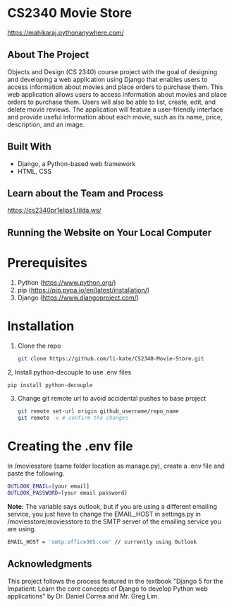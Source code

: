 # CS2340 Movie Store
https://mahikaraj.pythonanywhere.com/ 

## About The Project
Objects and Design (CS 2340) course project with the goal of designing and developing a web application using Django that enables users to access information about movies and place orders to purchase them. This web application allows users to access information about movies and place orders to purchase them. Users will also be able to list, create, edit, and delete movie reviews. The application will feature a user-friendly interface and provide useful information about each movie, such as its name, price, description, and an image.

## Built With
- Django, a Python-based web framework
- HTML, CSS

## Learn about the Team and Process
https://cs2340pr1elias1.tilda.ws/

## Running the Website on Your Local Computer
# Prerequisites
1. Python (https://www.python.org/)
2. pip (https://pip.pypa.io/en/latest/installation/)
3. Django (https://www.djangoproject.com/)
   
# Installation
1. Clone the repo
   ```sh
   git clone https://github.com/li-kate/CS2340-Movie-Store.git
   ```
2, Install python-decouple to use .env files
   ```sh
   pip install python-decouple
   ```
3. Change git remote url to avoid accidental pushes to base project
   ```sh
   git remote set-url origin github_username/repo_name
   git remote -v # confirm the changes
   ```

# Creating the .env file
In /moviesstore (same folder location as manage.py), create a .env file and paste the following.
   ```sh
  OUTLOOK_EMAIL=[your email]
  OUTLOOK_PASSWORD=[your email password]
   ```
**Note:** The variable says outlook, but if you are using a different emailing service, you just have to change the EMAIL_HOST in settings.py in /moviesstore/moviesstore to the SMTP server of the emailing service you are using.
   ```sh
  EMAIL_HOST = 'smtp.office365.com' // currently using Outlook
   ```

## Acknowledgments
This project follows the process featured in the textbook "Django 5 for the Impatient: Learn the core concepts of Django to develop Python web applications" by Dr. Daniel Correa and Mr. Greg Lim.
